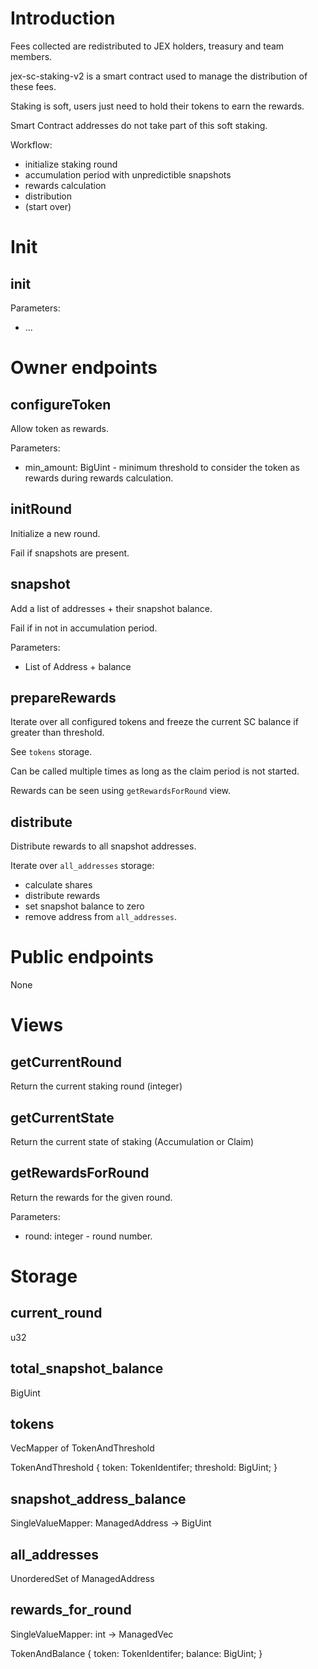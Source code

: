 # Introduction

Fees collected are redistributed to JEX holders, treasury and team members.

jex-sc-staking-v2 is a smart contract used to manage the distribution of these fees.

Staking is soft, users just need to hold their tokens to earn the rewards.

Smart Contract addresses do not take part of this soft staking.

Workflow:

* initialize staking round
* accumulation period with unpredictible snapshots
* rewards calculation
* distribution
* (start over)


# Init

## init

Parameters:

* ...


# Owner endpoints

## configureToken

Allow token as rewards.

Parameters:
* min_amount: BigUint - minimum threshold to consider the token as rewards during rewards calculation.

## initRound

Initialize a new round.

Fail if snapshots are present.

## snapshot

Add a list of addresses + their snapshot balance.

Fail if in not in accumulation period.

Parameters:

* List of Address + balance

## prepareRewards

Iterate over all configured tokens and freeze the current SC balance if greater than threshold.

See `tokens` storage.

Can be called multiple times as long as the claim period is not started.

Rewards can be seen using `getRewardsForRound` view.

## distribute

Distribute rewards to all snapshot addresses.

Iterate over `all_addresses` storage:
* calculate shares
* distribute rewards
* set snapshot balance to zero
* remove address from `all_addresses`.


# Public endpoints

None


# Views

## getCurrentRound

Return the current staking round (integer)

## getCurrentState

Return the current state of staking (Accumulation or Claim)

## getRewardsForRound

Return the rewards for the given round.

Parameters:
* round: integer - round number.


# Storage

## current_round

u32

## total_snapshot_balance

BigUint

## tokens

VecMapper of TokenAndThreshold

TokenAndThreshold {
    token: TokenIdentifer;
    threshold: BigUint;
}

## snapshot_address_balance

SingleValueMapper: ManagedAddress -> BigUint

## all_addresses

UnorderedSet of ManagedAddress

## rewards_for_round

SingleValueMapper: int -> ManagedVec<TokenAndBalance>

TokenAndBalance {
    token: TokenIdentifer;
    balance: BigUint;
}
